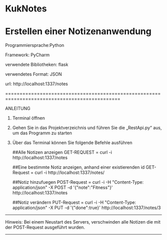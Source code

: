 # KukNotes
Erstellen einer Notizenanwendung
==============================================================================================
Programmiersprache:Python

Framework: PyCharm

verwendete Bibliotheken: flask

verwendetes Format: JSON

url: http://localhost:1337/notes

==============================================================================================

ANLEITUNG

1.  Terminal öffnen
2.  Gehen Sie in das Projektverzeichnis und führen Sie die „RestApi.py“ aus, um das Programm zu starten
3.  Über das Terminal können Sie folgende Befehle ausführen 

    ##Alle Notizen anzeigen
    GET-REQUEST = curl -i http://localhost:1337/notes
    
    ##Eine bestimmte Notiz anzeigen, anhand einer existierenden id
    GET-Request = curl -i http://localhost:1337/notes/<id>
    
    ##Notiz hinzufuegen
    POST-Request = curl -i -H "Content-Type: application/json" -X POST -d '{"note":"Fitness"}' http://localhost:1337/notes
    
    ##Notiz verändern
    PUT-Request  = curl -i -H "Content-Type: application/json" -X PUT -d '{"done":true}' http://localhost:1337/notes/3  

--------------
Hinweis: Bei einem Neustart des Servers, verschwinden alle Notizen die mit der POST-Request ausgeführt wurden.

-------------
